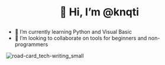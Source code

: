 # <p align="center">👋 Hi, I’m @knqti</p>
  
- 🌱 I’m currently learning Python and Visual Basic
- 💞️ I’m looking to collaborate on tools for beginners and non-programmers

![road-card_tech-writing_small](https://github.com/user-attachments/assets/e4701c16-59a5-4e89-a1e0-bc17e6b7e7fa)


<!---
knqti/knqti is a ✨ special ✨ repository because its `README.md` (this file) appears on your GitHub profile.
You can click the Preview link to take a look at your changes.
--->
